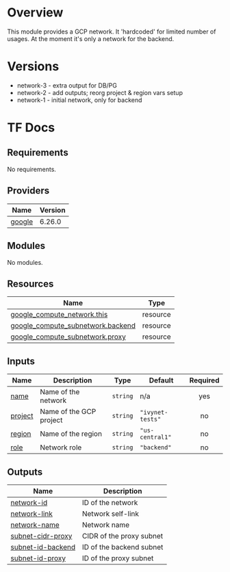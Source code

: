# Overview

This module provides a GCP network.
It 'hardcoded' for limited number of usages.
At the moment it's only a network for the backend.

# Versions
- network-3 - extra output for DB/PG
- network-2 - add outputs; reorg project & region vars setup
- network-1 - initial network, only for backend

# TF Docs
<!-- BEGIN_TF_DOCS -->
## Requirements

No requirements.

## Providers

| Name | Version |
|------|---------|
| <a name="provider_google"></a> [google](#provider\_google) | 6.26.0 |

## Modules

No modules.

## Resources

| Name | Type |
|------|------|
| [google_compute_network.this](https://registry.terraform.io/providers/hashicorp/google/latest/docs/resources/compute_network) | resource |
| [google_compute_subnetwork.backend](https://registry.terraform.io/providers/hashicorp/google/latest/docs/resources/compute_subnetwork) | resource |
| [google_compute_subnetwork.proxy](https://registry.terraform.io/providers/hashicorp/google/latest/docs/resources/compute_subnetwork) | resource |

## Inputs

| Name | Description | Type | Default | Required |
|------|-------------|------|---------|:--------:|
| <a name="input_name"></a> [name](#input\_name) | Name of the network | `string` | n/a | yes |
| <a name="input_project"></a> [project](#input\_project) | Name of the GCP project | `string` | `"ivynet-tests"` | no |
| <a name="input_region"></a> [region](#input\_region) | Name of the region | `string` | `"us-central1"` | no |
| <a name="input_role"></a> [role](#input\_role) | Network role | `string` | `"backend"` | no |

## Outputs

| Name | Description |
|------|-------------|
| <a name="output_network-id"></a> [network-id](#output\_network-id) | ID of the network |
| <a name="output_network-link"></a> [network-link](#output\_network-link) | Network self-link |
| <a name="output_network-name"></a> [network-name](#output\_network-name) | Network name |
| <a name="output_subnet-cidr-proxy"></a> [subnet-cidr-proxy](#output\_subnet-cidr-proxy) | CIDR of the proxy subnet |
| <a name="output_subnet-id-backend"></a> [subnet-id-backend](#output\_subnet-id-backend) | ID of the backend subnet |
| <a name="output_subnet-id-proxy"></a> [subnet-id-proxy](#output\_subnet-id-proxy) | ID of the proxy subnet |
<!-- END_TF_DOCS -->
